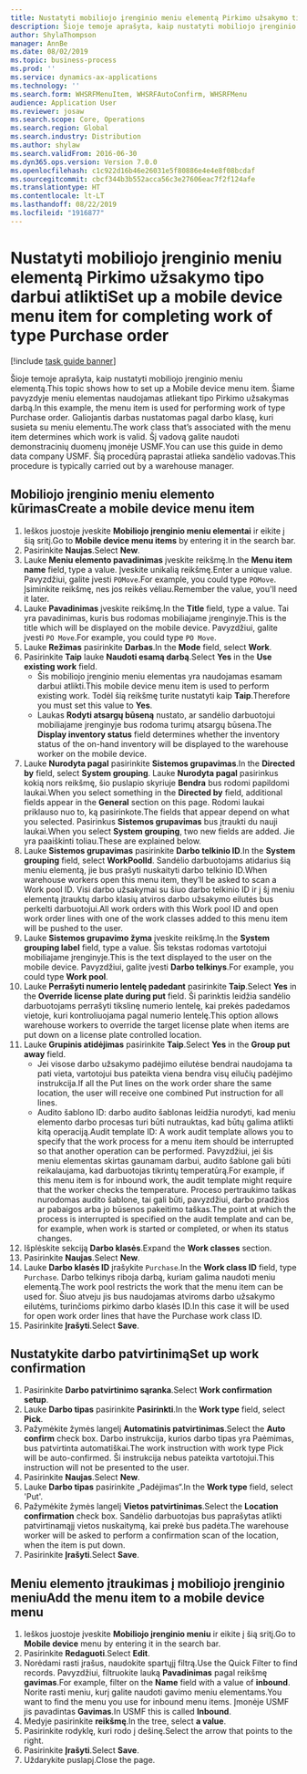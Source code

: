 ```yaml
---
title: Nustatyti mobiliojo įrenginio meniu elementą Pirkimo užsakymo tipo darbui atlikti
description: Šioje temoje aprašyta, kaip nustatyti mobiliojo įrenginio meniu elementą.
author: ShylaThompson
manager: AnnBe
ms.date: 08/02/2019
ms.topic: business-process
ms.prod: ''
ms.service: dynamics-ax-applications
ms.technology: ''
ms.search.form: WHSRFMenuItem, WHSRFAutoConfirm, WHSRFMenu
audience: Application User
ms.reviewer: josaw
ms.search.scope: Core, Operations
ms.search.region: Global
ms.search.industry: Distribution
ms.author: shylaw
ms.search.validFrom: 2016-06-30
ms.dyn365.ops.version: Version 7.0.0
ms.openlocfilehash: c1c922d16b46e26031e5f80886e4e4e8f08bcdaf
ms.sourcegitcommit: cbcf344b3b552acca56c3e27606eac7f2f124afe
ms.translationtype: HT
ms.contentlocale: lt-LT
ms.lasthandoff: 08/22/2019
ms.locfileid: "1916877"
---
```

# <a name="set-up-a-mobile-device-menu-item-for-completing-work-of-type-purchase-order"></a><span data-ttu-id="44c79-103">Nustatyti mobiliojo įrenginio meniu elementą Pirkimo užsakymo tipo darbui atlikti</span><span class="sxs-lookup"><span data-stu-id="44c79-103">Set up a mobile device menu item for completing work of type Purchase order</span></span>

[!include [task guide banner](../../includes/task-guide-banner.md)]

<span data-ttu-id="44c79-104">Šioje temoje aprašyta, kaip nustatyti mobiliojo įrenginio meniu elementą.</span><span class="sxs-lookup"><span data-stu-id="44c79-104">This topic shows how to set up a Mobile device menu item.</span></span> <span data-ttu-id="44c79-105">Šiame pavyzdyje meniu elementas naudojamas atliekant tipo Pirkimo užsakymas darbą.</span><span class="sxs-lookup"><span data-stu-id="44c79-105">In this example, the menu item is used for performing work of type Purchase order.</span></span> <span data-ttu-id="44c79-106">Galiojantis darbas nustatomas pagal darbo klasę, kuri susieta su meniu elementu.</span><span class="sxs-lookup"><span data-stu-id="44c79-106">The work class that’s associated with the menu item determines which work is valid.</span></span> <span data-ttu-id="44c79-107">Šį vadovą galite naudoti demonstracinių duomenų įmonėje USMF.</span><span class="sxs-lookup"><span data-stu-id="44c79-107">You can use this guide in demo data company USMF.</span></span> <span data-ttu-id="44c79-108">Šią procedūrą paprastai atlieka sandėlio vadovas.</span><span class="sxs-lookup"><span data-stu-id="44c79-108">This procedure is typically carried out by a warehouse manager.</span></span>


## <a name="create-a-mobile-device-menu-item"></a><span data-ttu-id="44c79-109">Mobiliojo įrenginio meniu elemento kūrimas</span><span class="sxs-lookup"><span data-stu-id="44c79-109">Create a mobile device menu item</span></span>
1. <span data-ttu-id="44c79-110">Ieškos juostoje įveskite **Mobiliojo įrenginio meniu elementai** ir eikite į šią sritį.</span><span class="sxs-lookup"><span data-stu-id="44c79-110">Go to **Mobile device menu items** by entering it in the search bar.</span></span>
2. <span data-ttu-id="44c79-111">Pasirinkite **Naujas**.</span><span class="sxs-lookup"><span data-stu-id="44c79-111">Select **New**.</span></span>
3. <span data-ttu-id="44c79-112">Lauke **Meniu elemento pavadinimas** įveskite reikšmę.</span><span class="sxs-lookup"><span data-stu-id="44c79-112">In the **Menu item name** field, type a value.</span></span> <span data-ttu-id="44c79-113">Įveskite unikalią reikšmę.</span><span class="sxs-lookup"><span data-stu-id="44c79-113">Enter a unique value.</span></span> <span data-ttu-id="44c79-114">Pavyzdžiui, galite įvesti `POMove`.</span><span class="sxs-lookup"><span data-stu-id="44c79-114">For example, you could type `POMove`.</span></span> <span data-ttu-id="44c79-115">Įsiminkite reikšmę, nes jos reikės vėliau.</span><span class="sxs-lookup"><span data-stu-id="44c79-115">Remember the value, you'll need it later.</span></span>  
4. <span data-ttu-id="44c79-116">Lauke **Pavadinimas** įveskite reikšmę.</span><span class="sxs-lookup"><span data-stu-id="44c79-116">In the **Title** field, type a value.</span></span> <span data-ttu-id="44c79-117">Tai yra pavadinimas, kuris bus rodomas mobiliajame įrenginyje.</span><span class="sxs-lookup"><span data-stu-id="44c79-117">This is the title which will be displayed on the mobile device.</span></span> <span data-ttu-id="44c79-118">Pavyzdžiui, galite įvesti `PO Move`.</span><span class="sxs-lookup"><span data-stu-id="44c79-118">For example, you could type `PO Move`.</span></span>  
5. <span data-ttu-id="44c79-119">Lauke **Režimas** pasirinkite **Darbas**.</span><span class="sxs-lookup"><span data-stu-id="44c79-119">In the **Mode** field, select **Work**.</span></span>
6. <span data-ttu-id="44c79-120">Pasirinkite **Taip** lauke **Naudoti esamą darbą**.</span><span class="sxs-lookup"><span data-stu-id="44c79-120">Select **Yes** in the **Use existing work** field.</span></span>
    - <span data-ttu-id="44c79-121">Šis mobiliojo įrenginio meniu elementas yra naudojamas esamam darbui atlikti.</span><span class="sxs-lookup"><span data-stu-id="44c79-121">This mobile device menu item is used to perform existing work.</span></span> <span data-ttu-id="44c79-122">Todėl šią reikšmę turite nustatyti kaip **Taip**.</span><span class="sxs-lookup"><span data-stu-id="44c79-122">Therefore you must set this value to **Yes**.</span></span>  
    - <span data-ttu-id="44c79-123">Laukas **Rodyti atsargų būseną** nustato, ar sandėlio darbuotojui mobiliajame įrenginyje bus rodoma turimų atsargų būsena.</span><span class="sxs-lookup"><span data-stu-id="44c79-123">The **Display inventory status** field determines whether the inventory status of the on-hand inventory will be displayed to the warehouse worker on the mobile device.</span></span>  
7. <span data-ttu-id="44c79-124">Lauke **Nurodyta pagal** pasirinkite **Sistemos grupavimas**.</span><span class="sxs-lookup"><span data-stu-id="44c79-124">In the **Directed by** field, select **System grouping**.</span></span> <span data-ttu-id="44c79-125">Lauke **Nurodyta pagal** pasirinkus kokią nors reikšmę, šio puslapio skyriuje **Bendra** bus rodomi papildomi laukai.</span><span class="sxs-lookup"><span data-stu-id="44c79-125">When you select something in the **Directed by** field, additional fields appear in the **General** section on this page.</span></span> <span data-ttu-id="44c79-126">Rodomi laukai priklauso nuo to, ką pasirinkote.</span><span class="sxs-lookup"><span data-stu-id="44c79-126">The fields that appear depend on what you selected.</span></span> <span data-ttu-id="44c79-127">Pasirinkus **Sistemos grupavimas** bus įtraukti du nauji laukai.</span><span class="sxs-lookup"><span data-stu-id="44c79-127">When you select **System grouping**, two new fields are added.</span></span> <span data-ttu-id="44c79-128">Jie yra paaiškinti toliau.</span><span class="sxs-lookup"><span data-stu-id="44c79-128">These are explained below.</span></span>  
8. <span data-ttu-id="44c79-129">Lauke **Sistemos grupavimas** pasirinkite **Darbo telkinio ID**.</span><span class="sxs-lookup"><span data-stu-id="44c79-129">In the **System grouping** field, select **WorkPoolId**.</span></span> <span data-ttu-id="44c79-130">Sandėlio darbuotojams atidarius šią meniu elementą, jie bus prašyti nuskaityti darbo telkinio ID.</span><span class="sxs-lookup"><span data-stu-id="44c79-130">When warehouse workers open this menu item, they’ll be asked to scan a Work pool ID.</span></span> <span data-ttu-id="44c79-131">Visi darbo užsakymai su šiuo darbo telkinio ID ir į šį meniu elementą įtrauktų darbo klasių atviros darbo užsakymo eilutės bus perkelti darbuotojui.</span><span class="sxs-lookup"><span data-stu-id="44c79-131">All work orders with this Work pool ID and open work order lines with one of the work classes added to this menu item will be pushed to the user.</span></span>  
9. <span data-ttu-id="44c79-132">Lauke **Sistemos grupavimo žyma** įveskite reikšmę.</span><span class="sxs-lookup"><span data-stu-id="44c79-132">In the **System grouping label** field, type a value.</span></span> <span data-ttu-id="44c79-133">Šis tekstas rodomas vartotojui mobiliajame įrenginyje.</span><span class="sxs-lookup"><span data-stu-id="44c79-133">This is the text displayed to the user on the mobile device.</span></span> <span data-ttu-id="44c79-134">Pavyzdžiui, galite įvesti **Darbo telkinys**.</span><span class="sxs-lookup"><span data-stu-id="44c79-134">For example, you could type **Work pool**.</span></span>  
10. <span data-ttu-id="44c79-135">Lauke **Perrašyti numerio lentelę padedant** pasirinkite **Taip**.</span><span class="sxs-lookup"><span data-stu-id="44c79-135">Select **Yes** in the **Override license plate during put** field.</span></span> <span data-ttu-id="44c79-136">Ši parinktis leidžia sandėlio darbuotojams perrašyti tikslinę numerio lentelę, kai prekės padedamos vietoje, kuri kontroliuojama pagal numerio lentelę.</span><span class="sxs-lookup"><span data-stu-id="44c79-136">This option allows warehouse workers to override the target license plate when items are put down on a license plate controlled location.</span></span>  
11. <span data-ttu-id="44c79-137">Lauke **Grupinis atidėjimas** pasirinkite **Taip**.</span><span class="sxs-lookup"><span data-stu-id="44c79-137">Select **Yes** in the **Group put away** field.</span></span>
    - <span data-ttu-id="44c79-138">Jei visose darbo užsakymo padėjimo eilutėse bendrai naudojama ta pati vieta, vartotojui bus pateikta viena bendra visų eilučių padėjimo instrukcija.</span><span class="sxs-lookup"><span data-stu-id="44c79-138">If all the Put lines on the work order share the same location, the user will receive one combined Put instruction for all lines.</span></span> 
    - <span data-ttu-id="44c79-139">Audito šablono ID: darbo audito šablonas leidžia nurodyti, kad meniu elemento darbo procesas turi būti nutrauktas, kad būtų galima atlikti kitą operaciją.</span><span class="sxs-lookup"><span data-stu-id="44c79-139">Audit template ID: A work audit template allows you to specify that the work process for a menu item should be interrupted so that another operation can be performed.</span></span> <span data-ttu-id="44c79-140">Pavyzdžiui, jei šis meniu elementas skirtas gaunamam darbui, audito šablone gali būti reikalaujama, kad darbuotojas tikrintų temperatūrą.</span><span class="sxs-lookup"><span data-stu-id="44c79-140">For example, if this menu item is for inbound work, the audit template might require that the worker checks the temperature.</span></span> <span data-ttu-id="44c79-141">Proceso pertraukimo taškas nurodomas audito šablone, tai gali būti, pavyzdžiui, darbo pradžios ar pabaigos arba jo būsenos pakeitimo taškas.</span><span class="sxs-lookup"><span data-stu-id="44c79-141">The point at which the process is interrupted is specified on the audit template and can be, for example, when work is started or completed, or when its status changes.</span></span>  
12. <span data-ttu-id="44c79-142">Išplėskite sekciją **Darbo klasės**.</span><span class="sxs-lookup"><span data-stu-id="44c79-142">Expand the **Work classes** section.</span></span>
13. <span data-ttu-id="44c79-143">Pasirinkite **Naujas**.</span><span class="sxs-lookup"><span data-stu-id="44c79-143">Select **New**.</span></span>
14. <span data-ttu-id="44c79-144">Lauke **Darbo klasės ID** įrašykite `Purchase`.</span><span class="sxs-lookup"><span data-stu-id="44c79-144">In the **Work class ID** field, type `Purchase`.</span></span> <span data-ttu-id="44c79-145">Darbo telkinys riboja darbą, kuriam galima naudoti meniu elementą.</span><span class="sxs-lookup"><span data-stu-id="44c79-145">The work pool restricts the work that the menu item can be used for.</span></span> <span data-ttu-id="44c79-146">Šiuo atveju jis bus naudojamas atviroms darbo užsakymo eilutėms, turinčioms pirkimo darbo klasės ID.</span><span class="sxs-lookup"><span data-stu-id="44c79-146">In this case it will be used for open work order lines that have the Purchase work class ID.</span></span>  
15. <span data-ttu-id="44c79-147">Pasirinkite **Įrašyti**.</span><span class="sxs-lookup"><span data-stu-id="44c79-147">Select **Save**.</span></span>

## <a name="set-up-work-confirmation"></a><span data-ttu-id="44c79-148">Nustatykite darbo patvirtinimą</span><span class="sxs-lookup"><span data-stu-id="44c79-148">Set up work confirmation</span></span>
1. <span data-ttu-id="44c79-149">Pasirinkite **Darbo patvirtinimo sąranka**.</span><span class="sxs-lookup"><span data-stu-id="44c79-149">Select **Work confirmation setup**.</span></span>
2. <span data-ttu-id="44c79-150">Lauke **Darbo tipas** pasirinkite **Pasirinkti**.</span><span class="sxs-lookup"><span data-stu-id="44c79-150">In the **Work type** field, select **Pick**.</span></span>
3. <span data-ttu-id="44c79-151">Pažymėkite žymės langelį **Automatinis patvirtinimas**.</span><span class="sxs-lookup"><span data-stu-id="44c79-151">Select the **Auto confirm** check box.</span></span> <span data-ttu-id="44c79-152">Darbo instrukcija, kurios darbo tipas yra Paėmimas, bus patvirtinta automatiškai.</span><span class="sxs-lookup"><span data-stu-id="44c79-152">The work instruction with work type Pick will be auto-confirmed.</span></span> <span data-ttu-id="44c79-153">Ši instrukcija nebus pateikta vartotojui.</span><span class="sxs-lookup"><span data-stu-id="44c79-153">This instruction will not be presented to the user.</span></span>  
4. <span data-ttu-id="44c79-154">Pasirinkite **Naujas**.</span><span class="sxs-lookup"><span data-stu-id="44c79-154">Select **New**.</span></span>
5. <span data-ttu-id="44c79-155">Lauke **Darbo tipas** pasirinkite „Padėjimas“.</span><span class="sxs-lookup"><span data-stu-id="44c79-155">In the **Work type** field, select 'Put'.</span></span>
6. <span data-ttu-id="44c79-156">Pažymėkite žymės langelį **Vietos patvirtinimas**.</span><span class="sxs-lookup"><span data-stu-id="44c79-156">Select the **Location confirmation** check box.</span></span> <span data-ttu-id="44c79-157">Sandėlio darbuotojas bus paprašytas atlikti patvirtinamąjį vietos nuskaitymą, kai prekė bus padėta.</span><span class="sxs-lookup"><span data-stu-id="44c79-157">The warehouse worker will be asked to perform a confirmation scan of the location, when the item is put down.</span></span>  
7. <span data-ttu-id="44c79-158">Pasirinkite **Įrašyti**.</span><span class="sxs-lookup"><span data-stu-id="44c79-158">Select **Save**.</span></span>

## <a name="add-the-menu-item-to-a-mobile-device-menu"></a><span data-ttu-id="44c79-159">Meniu elemento įtraukimas į mobiliojo įrenginio meniu</span><span class="sxs-lookup"><span data-stu-id="44c79-159">Add the menu item to a mobile device menu</span></span>
1. <span data-ttu-id="44c79-160">Ieškos juostoje įveskite **Mobiliojo įrenginio meniu** ir eikite į šią sritį.</span><span class="sxs-lookup"><span data-stu-id="44c79-160">Go to **Mobile device** menu by entering it in the search bar.</span></span>
2. <span data-ttu-id="44c79-161">Pasirinkite **Redaguoti**.</span><span class="sxs-lookup"><span data-stu-id="44c79-161">Select **Edit**.</span></span>
3. <span data-ttu-id="44c79-162">Norėdami rasti įrašus, naudokite spartųjį filtrą.</span><span class="sxs-lookup"><span data-stu-id="44c79-162">Use the Quick Filter to find records.</span></span> <span data-ttu-id="44c79-163">Pavyzdžiui, filtruokite lauką **Pavadinimas** pagal reikšmę **gavimas**.</span><span class="sxs-lookup"><span data-stu-id="44c79-163">For example, filter on the **Name** field with a value of **inbound**.</span></span> <span data-ttu-id="44c79-164">Norite rasti meniu, kurį galite naudoti gavimo meniu elementams.</span><span class="sxs-lookup"><span data-stu-id="44c79-164">You want to find the menu you use for inbound menu items.</span></span> <span data-ttu-id="44c79-165">Įmonėje USMF jis pavadintas **Gavimas**.</span><span class="sxs-lookup"><span data-stu-id="44c79-165">In USMF this is called **Inbound**.</span></span>  
4. <span data-ttu-id="44c79-166">Medyje pasirinkite **reikšmę**.</span><span class="sxs-lookup"><span data-stu-id="44c79-166">In the tree, select **a value**.</span></span>
5. <span data-ttu-id="44c79-167">Pasirinkite rodyklę, kuri rodo į dešinę.</span><span class="sxs-lookup"><span data-stu-id="44c79-167">Select the arrow that points to the right.</span></span>
6. <span data-ttu-id="44c79-168">Pasirinkite **Įrašyti**.</span><span class="sxs-lookup"><span data-stu-id="44c79-168">Select **Save**.</span></span>
7. <span data-ttu-id="44c79-169">Uždarykite puslapį.</span><span class="sxs-lookup"><span data-stu-id="44c79-169">Close the page.</span></span>
